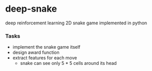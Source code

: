 # deep-snake
deep reinforcement learning 2D snake game implemented in python


### Tasks
* implement the snake game itself
* design award function
* extract features for each move
    * snake can see only 5 * 5 cells around its head
